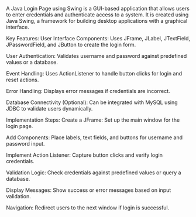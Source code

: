 A Java Login Page using Swing is a GUI-based application that allows users to enter credentials and authenticate access to a system. It is created using Java Swing, a framework for building desktop applications with a graphical interface.

Key Features:
User Interface Components: Uses JFrame, JLabel, JTextField, JPasswordField, and JButton to create the login form.

User Authentication: Validates username and password against predefined values or a database.

Event Handling: Uses ActionListener to handle button clicks for login and reset actions.

Error Handling: Displays error messages if credentials are incorrect.

Database Connectivity (Optional): Can be integrated with MySQL using JDBC to validate users dynamically.

Implementation Steps:
Create a JFrame: Set up the main window for the login page.

Add Components: Place labels, text fields, and buttons for username and password input.

Implement Action Listener: Capture button clicks and verify login credentials.

Validation Logic: Check credentials against predefined values or query a database.

Display Messages: Show success or error messages based on input validation.

Navigation: Redirect users to the next window if login is successful.
